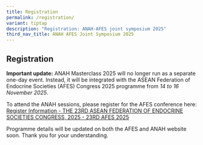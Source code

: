 ```yaml
---
title: Registration
permalink: /registration/
variant: tiptap
description: "Registration: ANAH-AFES joint symposium 2025"
third_nav_title: ANAH AFES Joint Symposium 2025
---
```

<h2>Registration</h2>
<p><strong>Important update:</strong> ANAH Masterclass 2025 will no longer
run as a separate one-day event. Instead, it will be integrated with the
ASEAN Federation of Endocrine Societies (AFES) Congress 2025 programme
from <em>14 to 16 November 2025</em>.</p>
<p>To attend the ANAH sessions, please register for the AFES conference here:
<a href="https://afes2025vietnam.com/en/registerinfo/" rel="noopener noreferrer nofollow" target="_blank">Register Information - THE 23RD ASEAN FEDERATION OF ENDOCRINE SOCIETIES
CONGRESS, 2025 - 23RD AFES 2025</a>
</p>
<p>Programme details will be updated on both the AFES and ANAH website soon.
Thank you for your understanding.</p>
<p></p>